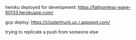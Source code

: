 heroku deployed for development: https://fathomless-wave-60133.herokuapp.com/

gcp deploy: https://clustertruck.uc.r.appspot.com/


trying to replicate a push from someone else
